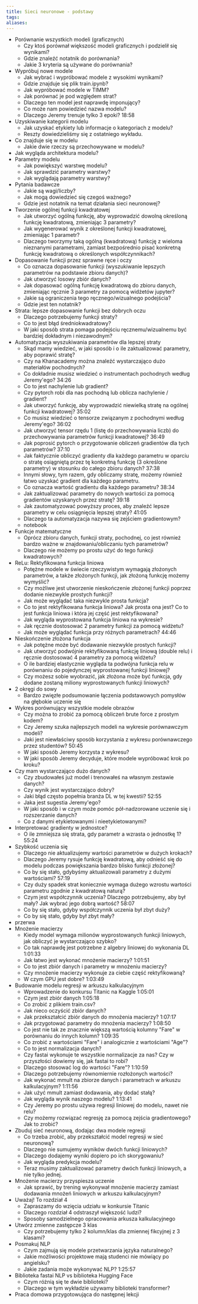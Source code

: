 ```yaml
---
title: Sieci neuronowe - podstawy
tags: 
aliases:
---
```

- Porównanie wszystkich modeli (graficznych)
    - Czy ktoś porównał większość modeli graficznych i podzielił się wynikami?
    - Gdzie znaleźć notatnik do porównania?
    - Jakie 3 kryteria są używane do porównania?
- Wypróbuj nowe modele
    - Jak wybrać i wypróbować modele z wysokimi wynikami?
    - Gdzie znajduje się plik train.ipynb?
    - Jak wypróbować modele w TIMM?
    - Jak porównać je pod względem strat?
    - Dlaczego ten model jest naprawdę imponujący?
    - Co może nam powiedzieć nazwa modelu?
    - Dlaczego Jeremy trenuje tylko 3 epoki? 18:58
- Uzyskiwanie kategorii modelu
    - Jak uzyskać etykiety lub informacje o kategoriach z modelu?
    - Reszty dowiedzieliśmy się z ostatniego wykładu.
- Co znajduje się w modelu
    - Jakie dwie rzeczy są przechowywane w modelu?
- Jak wygląda architektura modelu?
- Parametry modelu
    - Jak powiększyć warstwę modelu?
    - Jak sprawdzić parametry warstwy?
    - Jak wyglądają parametry warstwy?
- Pytania badawcze
    - Jakie są wagi/liczby?
    - Jak mogą dowiedzieć się czegoś ważnego?
    - Gdzie jest notatnik na temat działania sieci neuronowej?
- Tworzenie ogólnej funkcji kwadratowej
    - Jak utworzyć ogólną funkcję, aby wyprowadzić dowolną określoną funkcję kwadratową, zmieniając 3 parametry?
    - Jak wygenerować wynik z określonej funkcji kwadratowej, zmieniając 1 parametr?
    - Dlaczego tworzymy taką ogólną (kwadratową) funkcję z wieloma nieznanymi parametrami, zamiast bezpośrednio pisać konkretną funkcję kwadratową o określonych współczynnikach?
- Dopasowanie funkcji przez sprawne ręce i oczy
    - Co oznacza dopasowanie funkcji (wyszukiwanie lepszych parametrów na podstawie zbioru danych)?
    - Jak utworzyć losowy zbiór danych?
    - Jak dopasować ogólną funkcję kwadratową do zbioru danych, zmieniając ręcznie 3 parametry za pomocą widżetów jupyter?
    - Jakie są ograniczenia tego ręcznego/wizualnego podejścia?
    - Gdzie jest ten notatnik?
- Strata: lepsze dopasowanie funkcji bez dobrych oczu
    - Dlaczego potrzebujemy funkcji straty?
    - Co to jest błąd średniokwadratowy?
    - W jaki sposób strata pomaga podejściu ręcznemu/wizualnemu być bardziej dokładnym i niezawodnym?
- Automatyzacja wyszukiwania parametrów dla lepszej straty
    - Skąd mamy wiedzieć, w jaki sposób i o ile zaktualizować parametry, aby poprawić stratę?
    - Czy na Khanacademy można znaleźć wystarczająco dużo materiałów pochodnych?
    - Co dokładnie musisz wiedzieć o instrumentach pochodnych według Jeremy'ego? 34:26
    - Co to jest nachylenie lub gradient?
    - Czy pytorch robi dla nas pochodną lub oblicza nachylenie / gradient?
    - Jak utworzyć funkcję, aby wyprowadzić niewielką stratę na ogólnej funkcji kwadratowej? 35:02
    - Co musisz wiedzieć o tensorze związanym z pochodnymi według Jeremy'ego? 36:02
    - Jak utworzyć tensor rzędu 1 (listę do przechowywania liczb) do przechowywania parametrów funkcji kwadratowej? 36:49
    - Jak poprosić pytorch o przygotowanie obliczeń gradientów dla tych parametrów? 37:10
    - Jak faktycznie obliczyć gradienty dla każdego parametru w oparciu o stratę osiągniętą przez tę konkretną funkcję (3 określone parametry) w stosunku do całego zbioru danych? 37:38
    - Innymi słowy, tym razem, gdy obliczamy stratę, możemy również łatwo uzyskać gradient dla każdego parametru.
    - Co oznacza wartość gradientu dla każdego parametru? 38:34
    - Jak zaktualizować parametry do nowych wartości za pomocą gradientów uzyskanych przez stratę? 39:18
    - Jak zautomatyzować powyższy proces, aby znaleźć lepsze parametry w celu osiągnięcia lepszej straty? 41:05
    - Dlaczego ta automatyzacja nazywa się zejściem gradientowym?
    - notebook
- Funkcje matematyczne
    - Oprócz zbioru danych, funkcji straty, pochodnej, co jest również bardzo ważne w znajdowaniu/obliczaniu tych parametrów?
    - Dlaczego nie możemy po prostu użyć do tego funkcji kwadratowych?
- ReLu: Rektyfikowana funkcja liniowa
    - Potężne modele w świecie rzeczywistym wymagają złożonych parametrów, a także złożonych funkcji, jak złożoną funkcję możemy wymyślić?
    - Czy możliwe jest utworzenie nieskończenie złożonej funkcji poprzez dodanie niezwykle prostych funkcji?
    - Jak może wyglądać taka niezwykle prosta funkcja?
    - Co to jest rektyfikowana funkcja liniowa? Jak prosta ona jest? Co to jest funkcja liniowa i która jej część jest rektyfikowana?
    - Jak wygląda wyprostowana funkcja liniowa na wykresie?
    - Jak ręcznie dostosować 2 parametry funkcji za pomocą widżetu?
    - Jak może wyglądać funkcja przy różnych parametrach? 44:46
- Nieskończenie złożona funkcja
    - Jak potężne może być dodawanie niezwykle prostych funkcji?
    - Jak utworzyć podwójnie rektyfikowaną funkcję liniową (double relu) i ręcznie dostosować 4 parametry za pomocą widżetu?
    - O ile bardziej elastycznie wygląda ta podwójna funkcja relu w porównaniu do pojedynczej wyprostowanej funkcji liniowej?
    - Czy możesz sobie wyobrazić, jak złożona może być funkcja, gdy dodane zostaną miliony wyprostowanych funkcji liniowych?
- 2 okręgi do sowy
    - Bardzo zwięzłe podsumowanie łączenia podstawowych pomysłów na głębokie uczenie się
- Wykres porównujący wszystkie modele obrazów
    - Czy można to zrobić za pomocą obliczeń brute force z prostym kodem?
    - Czy Jeremy szuka najlepszych modeli na wykresie porównawczym modeli?
    - Jaki jest niewłaściwy sposób korzystania z wykresu porównawczego przez studentów? 50:45
    - W jaki sposób Jeremy korzysta z wykresu?
    - W jaki sposób Jeremy decyduje, które modele wypróbować krok po kroku?
- Czy mam wystarczająco dużo danych?
    - Czy zbudowałeś już model i trenowałeś na własnym zestawie danych?
    - Czy wynik jest wystarczająco dobry?
    - Jaki błąd często popełnia branża DL w tej kwestii? 52:55
    - Jaka jest sugestia Jeremy'ego?
    - W jaki sposób i w czym może pomóc pół-nadzorowane uczenie się i rozszerzanie danych?
    - Co z danymi etykietowanymi i nieetykietowanymi?
- Interpretować gradienty w jednostce?
    - O ile zmniejsza się strata, gdy parametr a wzrasta o jednostkę 1? 55:24
- Szybkość uczenia się
    - Dlaczego nie aktualizujemy wartości parametrów w dużych krokach?
    - Dlaczego Jeremy rysuje funkcję kwadratową, aby odnieść się do modelu podczas powiększania bardzo blisko funkcji złożonej?
    - Co by się stało, gdybyśmy aktualizowali parametry z dużymi wartościami? 57:19
    - Czy duży spadek strat koniecznie wymaga dużego wzrostu wartości parametru zgodnie z kwadratową naturą?
    - Czym jest współczynnik uczenia? Dlaczego potrzebujemy, aby był mały? Jak wybrać jego dobrą wartość? 58:07
    - Co by się stało, gdyby współczynnik uczenia był zbyt duży?
    - Co by się stało, gdyby był zbyt mały?
- przerwa
- Mnożenie macierzy
    - Kiedy model wymaga milionów wyprostowanych funkcji liniowych, jak obliczyć je wystarczająco szybko?
    - Co tak naprawdę jest potrzebne z algebry liniowej do wykonania DL 1:01:33
    - Jak łatwo jest wykonać mnożenie macierzy? 1:01:51
    - Co to jest zbiór danych i parametry w mnożeniu macierzy?
    - Czy mnożenie macierzy wykonuje za ciebie część rektyfikowaną?
    - W czym GPU jest dobre? 1:03:49
- Budowanie modelu regresji w arkuszu kalkulacyjnym
    - Wprowadzenie do konkursu Titanic na Kaggle 1:05:01
    - Czym jest zbiór danych 1:05:18
    - Co zrobić z plikiem train.csv?
    - Jak nieco oczyścić zbiór danych?
    - Jak przekształcić zbiór danych do mnożenia macierzy? 1:07:17
    - Jak przygotować parametry do mnożenia macierzy? 1:08:50
    - Co jest nie tak ze znacznie większą wartością kolumny "Fare" w porównaniu do innych kolumn? 1:09:35
    - Co zrobić z wartościami "Fare" i analogicznie z wartościami "Age"?
    - Co to jest normalizacja danych?
    - Czy fastai wykonuje te wszystkie normalizacje za nas? Czy w przyszłości dowiemy się, jak fastai to robi?
    - Dlaczego stosować log do wartości "Fare"? 1:10:59
    - Dlaczego potrzebujemy równomiernie rozłożonych wartości?
    - Jak wykonać mmult na zbiorze danych i parametrach w arkuszu kalkulacyjnym? 1:11:56
    - Jak użyć mmult zamiast dodawania, aby dodać stałą?
    - Jak wygląda wynik naszego modelu? 1:13:41
    - Czy Jeremy po prostu używa regresji liniowej do modelu, nawet nie relu?
    - Czy możemy rozwiązać regresję za pomocą zejścia gradientowego? Jak to zrobić?
- Zbuduj sieć neuronową, dodając dwa modele regresji
    - Co trzeba zrobić, aby przekształcić model regresji w sieć neuronową?
    - Dlaczego nie sumujemy wyników dwóch funkcji liniowych?
    - Dlaczego dodajemy wyniki dopiero po ich skorygowaniu?
    - Jak wygląda predykcja modelu?
    - Teraz musimy zaktualizować parametry dwóch funkcji liniowych, a nie tylko jednej.
- Mnożenie macierzy przyspiesza uczenie
    - Jak sprawić, by trening wykonywał mnożenie macierzy zamiast dodawania mnożeń liniowych w arkuszu kalkulacyjnym?
- Uważaj! To rozdział 4
    - Zapraszamy do wzięcia udziału w konkursie Titanic
    - Dlaczego rozdział 4 odstraszył większość ludzi?
    - Sposoby samodzielnego opracowania arkusza kalkulacyjnego
- Utwórz zmienne zastępcze 3 klas
    - Czy potrzebujemy tylko 2 kolumn/klas dla zmiennej fikcyjnej z 3 klasami?
- Posmakuj NLP
    - Czym zajmują się modele przetwarzania języka naturalnego?
    - Jakie możliwości projektowe mają studenci nie mówiący po angielsku?
    - Jakie zadania może wykonywać NLP? 1:25:57
- Biblioteka fastai NLP vs biblioteka Hugging Face
    - Czym różnią się te dwie biblioteki?
    - Dlaczego w tym wykładzie używamy biblioteki transformer?
- Praca domowa przygotowująca do następnej lekcji

[
](https://course.fast.ai/Lessons/Summaries/lesson2.html)